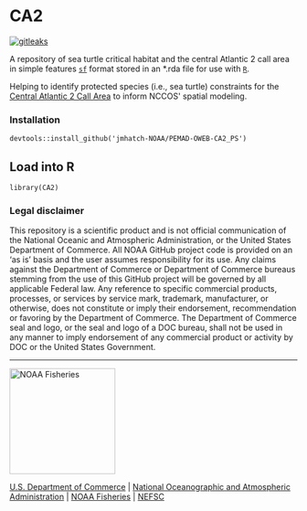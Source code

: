 # CA2 

[![gitleaks](https://github.com/jmhatch-NOAA/PEMAD-OWEB-CA2_PS/actions/workflows/secretScan.yml/badge.svg)](https://github.com/jmhatch-NOAA/PEMAD-OWEB-CA2_PS/actions/workflows/secretScan.yml) 

A repository of sea turtle critical habitat and the central Atlantic 2 call area in simple features [`sf`](https://r-spatial.github.io/sf/) format stored in an *.rda file for use with [`R`](https://www.r-project.org/).

Helping to identify protected species (i.e., sea turtle) constraints for the [Central Atlantic 2 Call Area](https://www.boem.gov/renewable-energy/state-activities/central-atlantic) to inform NCCOS' spatial modeling.

### Installation

```
devtools::install_github('jmhatch-NOAA/PEMAD-OWEB-CA2_PS')
```

## Load into R

```
library(CA2)
```

### Legal disclaimer

This repository is a scientific product and is not official communication of the National Oceanic and Atmospheric Administration, or the United States Department of Commerce. All NOAA GitHub project code is provided on an ‘as is’ basis and the user assumes responsibility for its use. Any claims against the Department of Commerce or Department of Commerce bureaus stemming from the use of this GitHub project will be governed by all applicable Federal law. Any reference to specific commercial products, processes, or services by service mark, trademark, manufacturer, or otherwise, does not constitute or imply their endorsement, recommendation or favoring by the Department of Commerce. The Department of Commerce seal and logo, or the seal and logo of a DOC bureau, shall not be used in any manner to imply endorsement of any commercial product or activity by DOC or the United States Government.

------------------------------------------------------------------------

<img src="https://raw.githubusercontent.com/nmfs-fish-tools/nmfspalette/main/man/figures/noaa-fisheries-rgb-2line-horizontal-small.png" alt="NOAA Fisheries" width="185"/>

[U.S. Department of Commerce](https://www.commerce.gov/) \| [National Oceanographic and Atmospheric Administration](https://www.noaa.gov) \| [NOAA Fisheries](https://www.fisheries.noaa.gov/) \| [NEFSC](https://www.fisheries.noaa.gov/about/northeast-fisheries-science-center)
